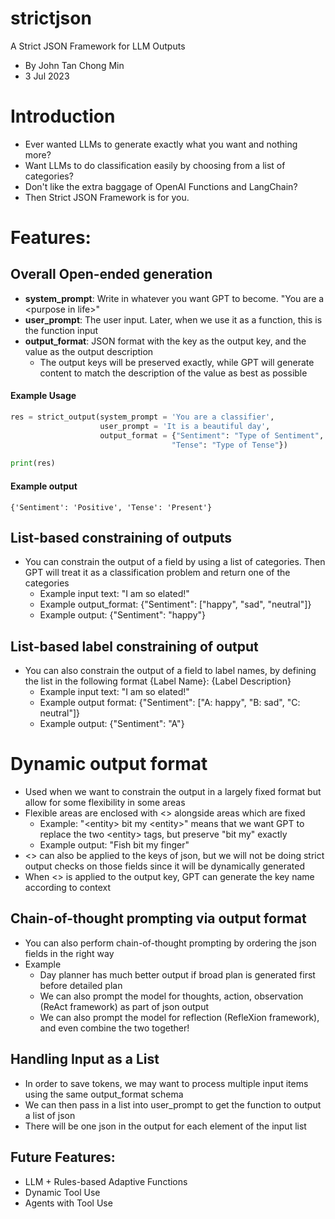 # strictjson
A Strict JSON Framework for LLM Outputs
- By John Tan Chong Min
- 3 Jul 2023

# Introduction
- Ever wanted LLMs to generate exactly what you want and nothing more?
- Want LLMs to do classification easily by choosing from a list of categories?
- Don't like the extra baggage of OpenAI Functions and LangChain?
- Then Strict JSON Framework is for you.

# Features:
## Overall Open-ended generation
- **system_prompt**: Write in whatever you want GPT to become. "You are a \<purpose in life\>"
- **user_prompt**: The user input. Later, when we use it as a function, this is the function input
- **output_format**: JSON format with the key as the output key, and the value as the output description
    - The output keys will be preserved exactly, while GPT will generate content to match the description of the value as best as possible
 
#### Example Usage
```python
res = strict_output(system_prompt = 'You are a classifier',
                    user_prompt = 'It is a beautiful day',
                    output_format = {"Sentiment": "Type of Sentiment",
                                    "Tense": "Type of Tense"})
                                    
print(res)
```

#### Example output
```{'Sentiment': 'Positive', 'Tense': 'Present'}```
 
## List-based constraining of outputs

- You can constrain the output of a field by using a list of categories. Then GPT will treat it as a classification problem and return one of the categories
    - Example input text: "I am so elated!"
    - Example output_format: {"Sentiment": ["happy", "sad", "neutral"]}
    - Example output: {"Sentiment": "happy"}
 
## List-based label constraining of output

- You can also constrain the output of a field to label names, by defining the list in the following format {Label Name}: {Label Description}
    - Example input text: "I am so elated!"
    - Example output format: {"Sentiment": ["A: happy", "B: sad", "C: neutral"]}
    - Example output: {"Sentiment": "A"}
 
# Dynamic output format
- Used when we want to constrain the output in a largely fixed format but allow for some flexibility in some areas
- Flexible areas are enclosed with <> alongside areas which are fixed
    - Example: "\<entity\> bit my \<entity\>" means that we want GPT to replace the two \<entity\> tags, but preserve "bit my" exactly
    - Example output: "Fish bit my finger"
- <> can also be applied to the keys of json, but we will not be doing strict output checks on those fields since it will be dynamically generated
- When <> is applied to the output key, GPT can generate the key name according to context

## Chain-of-thought prompting via output format

- You can also perform chain-of-thought prompting by ordering the json fields in the right way
- Example
    - Day planner has much better output if broad plan is generated first before detailed plan
    - We can also prompt the model for thoughts, action, observation (ReAct framework) as part of json output
    - We can also prompt the model for reflection (RefleXion framework), and even combine the two together!
 
## Handling Input as a List
- In order to save tokens, we may want to process multiple input items using the same output_format schema
- We can then pass in a list into user_prompt to get the function to output a list of json
- There will be one json in the output for each element of the input list

## Future Features:
- LLM + Rules-based Adaptive Functions
- Dynamic Tool Use
- Agents with Tool Use
